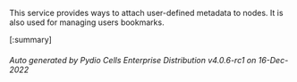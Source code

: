 






This service provides ways to attach user-defined metadata to nodes. It is also used for managing users bookmarks.

[:summary]

###### Auto generated by Pydio Cells Enterprise Distribution v4.0.6-rc1 on 16-Dec-2022
